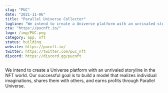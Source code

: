```yaml
---
slug: "PUC"
date: "2021-11-06"
title: "Parallel Universe Collector"
logline: "We intend to create a Universe platform with an unrivaled storyline in the NFT world. Our successful goal is to build a model that realizes individual imaginations, shares them with others, and earns profits through Parallel Universe."
cta: "https://pucnft.io/"
logo: /img/PUC.png
category: app, nft
status: building
website: https://pucnft.io/
twitter: https://twitter.com/puc_nft
discord: https://discord.gg/pucnft
---
```


We intend to create a Universe platform with an unrivaled storyline in the NFT world. Our successful goal is to build a model that realizes individual imaginations, shares them with others, and earns profits through Parallel Universe.
